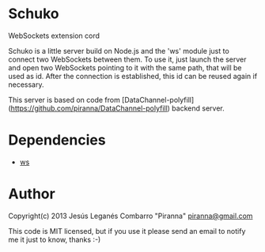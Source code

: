 Schuko
======

WebSockets extension cord

Schuko is a little server build on Node.js and the 'ws' module just to connect
two WebSockets between them. To use it, just launch the server and open two
WebSockets pointing to it with the same path, that will be used as id. After the
connection is established, this id can be reused again if necessary.

This server is based on code from [DataChannel-polyfill]
(https://github.com/piranna/DataChannel-polyfill) backend server.

Dependencies
============

* [ws](http://einaros.github.com/ws)

Author
======

Copyright(c) 2013 Jesús Leganés Combarro "Piranna" <piranna@gmail.com>

This code is MIT licensed, but if you use it please send an email to notify me
it just to know, thanks :-)